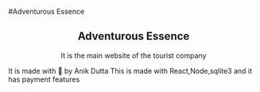 #Adventurous Essence 
<h2 style="text-align:center">Adventurous Essence</h2>
<p style="text-align:center">It is the main website of the tourist company</p>
<p1 style="text-align:center">It is made with 💖 by Anik Dutta</p1>
<p2 style="text-align:center">This is made with React,Node,sqlite3 and it has payment features</p2>



